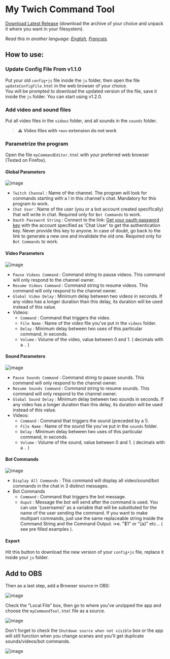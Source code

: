 ﻿# My Twich Command Tool
[Download Latest Release](https://github.com/Revingbell/my-twitch-video-and-sound-commands/releases) (download the archive of your choice and unpack it where you want in your filesystem).

*Read this in another language: [English](README•md), [Français](README.fr•md).*

## How to use:

### Update Config File From v1.1.0
Put your old `config•js` file inside the `js` folder, then open the file `updateConfigFile.html` in the web browser of your choice.  
You will be prompted to download the updated version of the file, save it inside the `js` folder. You can start using v1.2.0.

### Add video and sound files
Put all video files in the `videos` folder, and all sounds in the `sounds` folder.
> :warning: **Video files with `•mov` extension do not work**

### Parametrize the program
Open the file `myCommandEditor.html` with your preferred web browser (Tested on Firefox).  

#### Global Parameters
![image](https://user-images.githubusercontent.com/17751686/128506855-18990827-33b2-4125-b309-81b9c533c354.png)
- `Twitch Channel` : Name of the channel. The program will look for commands starting with a ! in this channel's chat.
Mandatory for this program to work.
- `Chat User` : Name of the user (you or a bot account created specifically) that will write in chat.
Required only for `Bot Commands` to work.
- `Oauth Password String` : Connect to the link: [Get your oauth password key](https://twitchapps.com/tmi/) with the account specified as 'Chat User' to get the authentication key. Never provide this key to anyone. In case of doubt, go back to the link to generate a new one and invalidate the old one. Required only for `Bot Commands` to work.

#### Video Parameters
![image](https://user-images.githubusercontent.com/17751686/128507001-2b65a1b0-0787-40b2-b566-8d052f61fbde.png)
- `Pause Videos Command` : Command string to pause videos. This command will only respond to the channel owner. 
- `Resume Videos Command` : Command string to resume videos. This command will only respond to the channel owner. 
- `Global Video Delay` : Minimum delay between two videos in seconds. If any video has a longer duration than this delay, its duration will be used instead of this value. 
- Videos:
  -  `Command` : Command that triggers the video.
  -  `File Name` : Name of the video file you've put in the `videos` folder.
  -  `Delay` : Minimum delay between two uses of this particular command, in seconds.
  -  `Volume` : Volume of the video, value between 0 and 1. ( decimals with a `.` )

#### Sound Parameters
![image](https://user-images.githubusercontent.com/17751686/128507139-9eeba2ac-848b-4914-a91c-d1a64f1ac825.png)
- `Pause Sounds Command` : Command string to pause sounds. This command will only respond to the channel owner. 
- `Resume Sounds Command` : Command string to resume sounds. This command will only respond to the channel owner. 
- `Global Sound Delay` : Minimum delay between two sounds in seconds. If any video has a longer duration than this delay, its duration will be used instead of this value. 
- Videos:
  -  `Command` : Command that triggers the sound (preceded by a !).
  -  `File Name` : Name of the sound file you've put in the `sounds` folder.
  -  `Delay` : Minimum delay between two uses of this particular command, in seconds.
  -  `Volume` : Volume of the sound, value between 0 and 1. ( decimals with a `.` )


#### Bot Commands
![image](https://user-images.githubusercontent.com/17751686/130066746-bbd26c2b-763a-4a72-877c-5b2e060fc6e1.png)
- `Display All Commands` : This command will display all video/sound/bot commands in the chat in 3 distinct messages.
- Bot Commands
  -  `Command` : Command that triggers the bot message.
  -  `Ouput` : Message the bot will send after the command is used. You can use '{username}' as a variable that will be substituted for the name of the user sending the command. If you want to make multipart commands, just use the same replaceable string inside the Command String and the Command Output. i•e. "$1" or "{a}" etc... ( see pre filled examples ).

#### Export
Hit this button to download the new version of your `config•js` file, replace it inside your `js` folder.

## Add to OBS

Then as a last step, add a Browser source in OBS:

![image](https://user-images.githubusercontent.com/17751686/129710382-8d28db74-6533-483c-9a7f-4137b4b3692e.png)

Check the "Local File" box, then go to where you've unzipped the app and choose the `myCommandTool.html` file as a source.

![image](https://user-images.githubusercontent.com/17751686/129711175-ba27df2a-8463-4950-9f2c-0e532b062b95.png)

Don't forget to check the `Shutdown source when not visible` box or the app will still function when you change scenes and you'll get duplicate sounds/videos/bot commands.

![image](https://user-images.githubusercontent.com/17751686/129713475-62ec41e0-3e83-4bdd-bdce-08a2bbb6bb93.png)
